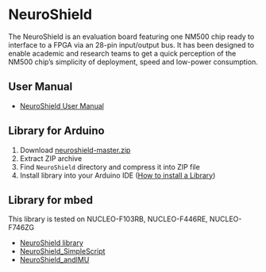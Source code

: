 # NeuroShield

The NeuroShield is an evaluation board featuring one NM500 chip ready to interface to a FPGA via an 28-pin input/output bus. It has been designed to enable academic and research teams to get a quick perception of the NM500 chip’s simplicity of deployment, speed and low-power consumption.


User Manual
----------------
-   [NeuroShield User Manual](https://github.com/nepes-ai/neuroshield/blob/master/UserManual_NeuroShield.pdf)


Library for Arduino
----------------

1. Download [neuroshield-master.zip](https://github.com/nepes-ai/neuroshield.git)
2. Extract ZIP archive
3. Find `NeuroShield` directory and compress it into ZIP file
4. Install library into your Arduino IDE ([How to install a Library](https://www.arduino.cc/en/Guide/Libraries))


Library for mbed
----------------

This library is tested on NUCLEO-F103RB, NUCLEO-F446RE, NUCLEO-F746ZG

-   [NeuroShield library](https://developer.mbed.org/teams/NM500/code/NeuroShield/)
-   [NeuroShield_SimpleScript](https://developer.mbed.org/teams/NM500/code/NeuroShield_SimpleScript/)
-   [NeuroShield_andIMU](https://developer.mbed.org/teams/NM500/code/NeuroShield_andIMU/)

